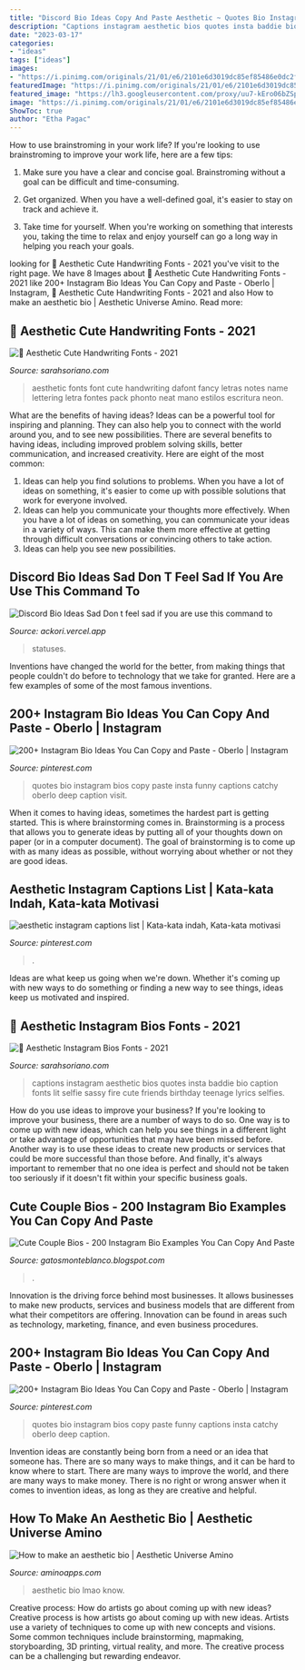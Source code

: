 ```yaml
---
title: "Discord Bio Ideas Copy And Paste Aesthetic ~ Quotes Bio Instagram Bios Copy Paste Funny Captions Insta Catchy Oberlo Deep Caption"
description: "Captions instagram aesthetic bios quotes insta baddie bio caption fonts lit selfie sassy fire cute friends birthday teenage lyrics selfies"
date: "2023-03-17"
categories:
- "ideas"
tags: ["ideas"]
images:
- "https://i.pinimg.com/originals/21/01/e6/2101e6d3019dc85ef85486e0dc2f158d.png"
featuredImage: "https://i.pinimg.com/originals/21/01/e6/2101e6d3019dc85ef85486e0dc2f158d.png"
featured_image: "https://lh3.googleusercontent.com/proxy/uu7-kEro06bZSpW--mTzfalEubz1MmhsF4pZec-_BcSjXMwM9hC6YFYWzMwrWT2gtCKcEKs6fjSWGnhADTOSiLIJ5EyglM1MnKdLuh8vsY90L0rXRnRTTuwDx98_QaFDHUwKtpFHq_8adjlTbTi_3Es-1p8Qw-4vRD8sw-lYGSjGlouXdDMhxIi4LMBcivVMENRiAKGeA865j9-fVD5vE6_JR7VFhw=w1200-h630-p-k-no-nu"
image: "https://i.pinimg.com/originals/21/01/e6/2101e6d3019dc85ef85486e0dc2f158d.png"
ShowToc: true
author: "Etha Pagac"
---
```



How to use brainstroming in your work life?
If you're looking to use brainstroming to improve your work life, here are a few tips:
1. Make sure you have a clear and concise goal. Brainstroming without a goal can be difficult and time-consuming.

2. Get organized. When you have a well-defined goal, it's easier to stay on track and achieve it.

3. Take time for yourself. When you're working on something that interests you, taking the time to relax and enjoy yourself can go a long way in helping you reach your goals.

	

		
looking for 🖤 Aesthetic Cute Handwriting Fonts - 2021 you've visit to the right page. We have 8 Images about 🖤 Aesthetic Cute Handwriting Fonts - 2021 like 200+ Instagram Bio Ideas You Can Copy and Paste - Oberlo | Instagram, 🖤 Aesthetic Cute Handwriting Fonts - 2021 and also How to make an aesthetic bio | Aesthetic Universe Amino. Read more:
		
    
## 🖤 Aesthetic Cute Handwriting Fonts - 2021

<img loading=lazy src="https://i.pinimg.com/originals/21/01/e6/2101e6d3019dc85ef85486e0dc2f158d.png" onerror="this.onerror=null;this.src='https://tse4.mm.bing.net/th?id=OIP.IQHm0wGdyF74VIbg3C8VjQHaNK&amp;pid=15.1';" alt="🖤 Aesthetic Cute Handwriting Fonts - 2021">

_Source: sarahsoriano.com_

>aesthetic fonts font cute handwriting dafont fancy letras notes name lettering letra fontes pack phonto neat mano estilos escritura neon. 

	

What are the benefits of having ideas?
Ideas can be a powerful tool for inspiring and planning. They can also help you to connect with the world around you, and to see new possibilities. There are several benefits to having ideas, including improved problem solving skills, better communication, and increased creativity. Here are eight of the most common: 
1. Ideas can help you find solutions to problems. When you have a lot of ideas on something, it's easier to come up with possible solutions that work for everyone involved.
2. Ideas can help you communicate your thoughts more effectively. When you have a lot of ideas on something, you can communicate your ideas in a variety of ways. This can make them more effective at getting through difficult conversations or convincing others to take action. 
3. Ideas can help you see new possibilities.

    
## Discord Bio Ideas Sad Don T Feel Sad If You Are Use This Command To

<img loading=lazy src="https://i.redd.it/1bhj9mfjst551.jpg" onerror="this.onerror=null;this.src='https://tse4.mm.bing.net/th?id=OIP.ueo-Ylzr1mXHUWAmJ2rDcAHaGG&amp;pid=15.1';" alt="Discord Bio Ideas Sad Don t feel sad if you are use this command to">

_Source: ackori.vercel.app_

>statuses. 

	

Inventions have changed the world for the better, from making things that people couldn't do before to technology that we take for granted. Here are a few examples of some of the most famous inventions.

    
## 200+ Instagram Bio Ideas You Can Copy And Paste - Oberlo | Instagram

<img loading=lazy src="https://i.pinimg.com/736x/31/25/78/3125780b19cadc855ce38923d62c90a9.jpg" onerror="this.onerror=null;this.src='https://tse3.mm.bing.net/th?id=OIP.NE6rvIKd56TvFoSEuPLieQHaNL&amp;pid=15.1';" alt="200+ Instagram Bio Ideas You Can Copy and Paste - Oberlo | Instagram">

_Source: pinterest.com_

>quotes bio instagram bios copy paste insta funny captions catchy oberlo deep caption visit. 

	

When it comes to having ideas, sometimes the hardest part is getting started. This is where brainstorming comes in. Brainstorming is a process that allows you to generate ideas by putting all of your thoughts down on paper (or in a computer document). The goal of brainstorming is to come up with as many ideas as possible, without worrying about whether or not they are good ideas.

    
## Aesthetic Instagram Captions List | Kata-kata Indah, Kata-kata Motivasi

<img loading=lazy src="https://i.pinimg.com/736x/a0/c3/e2/a0c3e2e7f024feffc339291f7ebd3432.jpg" onerror="this.onerror=null;this.src='https://tse1.mm.bing.net/th?id=OIP.thUR3NYqWABuGJ-h_ijxBgHaHa&amp;pid=15.1';" alt="aesthetic instagram captions list | Kata-kata indah, Kata-kata motivasi">

_Source: pinterest.com_

>. 

	

Ideas are what keep us going when we're down. Whether it's coming up with new ways to do something or finding a new way to see things, ideas keep us motivated and inspired.

    
## 🖤 Aesthetic Instagram Bios Fonts - 2021

<img loading=lazy src="https://i.pinimg.com/originals/48/e9/57/48e957dbb60d8b0dcc2e3aa7b85dbea7.jpg" onerror="this.onerror=null;this.src='https://tse2.mm.bing.net/th?id=OIP.IvQKfNJTfLCbi6Wp8MOtVAHaNK&amp;pid=15.1';" alt="🖤 Aesthetic Instagram Bios Fonts - 2021">

_Source: sarahsoriano.com_

>captions instagram aesthetic bios quotes insta baddie bio caption fonts lit selfie sassy fire cute friends birthday teenage lyrics selfies. 

	

How do you use ideas to improve your business?
If you're looking to improve your business, there are a number of ways to do so. One way is to come up with new ideas, which can help you see things in a different light or take advantage of opportunities that may have been missed before. Another way is to use these ideas to create new products or services that could be more successful than those before. And finally, it's always important to remember that no one idea is perfect and should not be taken too seriously if it doesn't fit within your specific business goals.

    
## Cute Couple Bios - 200 Instagram Bio Examples You Can Copy And Paste

<img loading=lazy src="https://lh3.googleusercontent.com/proxy/uu7-kEro06bZSpW--mTzfalEubz1MmhsF4pZec-_BcSjXMwM9hC6YFYWzMwrWT2gtCKcEKs6fjSWGnhADTOSiLIJ5EyglM1MnKdLuh8vsY90L0rXRnRTTuwDx98_QaFDHUwKtpFHq_8adjlTbTi_3Es-1p8Qw-4vRD8sw-lYGSjGlouXdDMhxIi4LMBcivVMENRiAKGeA865j9-fVD5vE6_JR7VFhw=w1200-h630-p-k-no-nu" onerror="this.onerror=null;this.src='https://tse4.mm.bing.net/th?id=OIP.6FLoJplkkwsG3Yceui6tYAAAAA&amp;pid=15.1';" alt="Cute Couple Bios - 200 Instagram Bio Examples You Can Copy And Paste">

_Source: gatosmonteblanco.blogspot.com_

>. 

	

Innovation is the driving force behind most businesses. It allows businesses to make new products, services and business models that are different from what their competitors are offering. Innovation can be found in areas such as technology, marketing, finance, and even business procedures.

    
## 200+ Instagram Bio Ideas You Can Copy And Paste - Oberlo | Instagram

<img loading=lazy src="https://i.pinimg.com/originals/31/25/78/3125780b19cadc855ce38923d62c90a9.png" onerror="this.onerror=null;this.src='https://tse1.mm.bing.net/th?id=OIP.gd4utZXhtFprKGzlxahCzAHaNL&amp;pid=15.1';" alt="200+ Instagram Bio Ideas You Can Copy and Paste - Oberlo | Instagram">

_Source: pinterest.com_

>quotes bio instagram bios copy paste funny captions insta catchy oberlo deep caption. 

	

Invention ideas are constantly being born from a need or an idea that someone has. There are so many ways to make things, and it can be hard to know where to start. There are many ways to improve the world, and there are many ways to make money. There is no right or wrong answer when it comes to invention ideas, as long as they are creative and helpful.

    
## How To Make An Aesthetic Bio | Aesthetic Universe Amino

<img loading=lazy src="https://pm1.narvii.com/6874/67ebf7431719b937dc5fc9df17470c54f4772f75r1-768-1024v2_hq.jpg" onerror="this.onerror=null;this.src='https://tse1.mm.bing.net/th?id=OIP.rcvtdFBu6HpBkVErL_PD3gHaJ4&amp;pid=15.1';" alt="How to make an aesthetic bio | Aesthetic Universe Amino">

_Source: aminoapps.com_

>aesthetic bio lmao know. 

	

Creative process: How do artists go about coming up with new ideas?
Creative process is how artists go about coming up with new ideas. Artists use a variety of techniques to come up with new concepts and visions. Some common techniques include brainstorming, mapmaking, storyboarding, 3D printing, virtual reality, and more. The creative process can be a challenging but rewarding endeavor.

